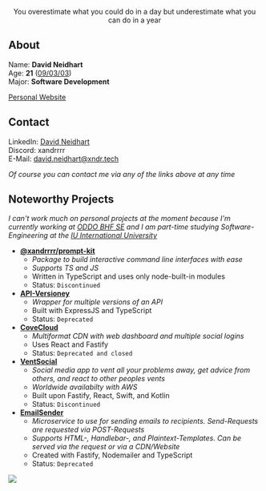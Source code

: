 <p align="center">You overestimate what you could do in a day but underestimate what you can do in a year</p>

## About

Name: **David Neidhart**</br>
Age: **21** ([09/03/03](## "MM/DD/YYYY"))</br>
Major: **Software Development**</br>

[Personal Website](https://xndr.tech)

## Contact

LinkedIn: [David Neidhart](https://www.linkedin.com/in/david-neidhart-614180201/)</br>
Discord: xandrrrr</br>
E-Mail: [david.neidhart@xndr.tech](mailto:david.neidhart@xndr.tech)

*Of course you can contact me via any of the links above at any time*

## Noteworthy Projects

*I can't work much on personal projects at the moment because I'm currently working at [ODDO BHF SE](https://www.oddo-bhf.com/en) and I am part-time studying Software-Engineering at the [IU International University](https://www.iu.de/)*

- **[@xandrrrr/prompt-kit](https://www.npmjs.com/package/@xandrrrr/prompt-kit "Package to build interactive CLIs")**
  - *Package to build interactive command line interfaces with ease*
  - *Supports TS and JS*
  - Written in TypeScript and uses only node-built-in modules
  - Status: `Discontinued`
- **[API-Versioney](## "Automatic deployment of API versions")**
  - *Wrapper for multiple versions of an API*
  - Built with ExpressJS and TypeScript
  - Status: `Deprecated`
- **[CoveCloud](https://covecloud.app "Multiformat CDN")**
  - *Multiformat CDN with web dashboard and multiple social logins*
  - Uses React and Fastify
  - Status: `Deprecated and closed`
- **[VentSocial](## "Social media app")**
  - *Social media app to vent all your problems away, get advice from others, and react to other peoples vents*
  - *Worldwide availabilty with AWS*
  - Built upon Fastify, React, Swift, and Kotlin
  - Status: `Discontinued`
- **[EmailSender](https://github.com/Xander1233/EmailSender "Email sending microservice")**
  - *Microservice to use for sending emails to recipients. Send-Requests are requested via POST-Requests*
  - *Supports HTML-, Handlebar-, and Plaintext-Templates. Can be served via the request or via a CDN/Website*
  - Created with Fastify, Nodemailer and TypeScript
  - Status: `Deprecated`

![](https://hit.yhype.me/github/profile?user_id=57237934)
